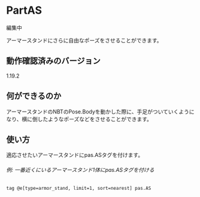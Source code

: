 # PartAS
編集中

アーマースタンドにさらに自由なポーズをさせることができます。

## 動作確認済みのバージョン

1.19.2

## 何ができるのか

アーマースタンドのNBTのPose.Bodyを動かした際に、手足がついていくようになり、横に倒したようなポーズなどをさせることができます。

## 使い方

適応させたいアーマースタンドにpas.ASタグを付けます。

###### 例: 一番近くにいるアーマースタンド1体にpas.ASタグを付ける
```mcfunction
tag @e[type=armor_stand, limit=1, sort=nearest] pas.AS
```
